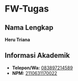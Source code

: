 # FW-Tugas

## Nama Lengkap
**Heru Triana**

## Informasi Akademik
- **Telepon/Wa:** [083897214589](https://wa.me/6283897214589)
- **NPM:** [2110631170022](https://mail.google.com/mail/u/0/?fs=1&to=2110631170022@student.unsika.ac.id&su=Hello+World&body=Hello+Heru&tf=cm)
